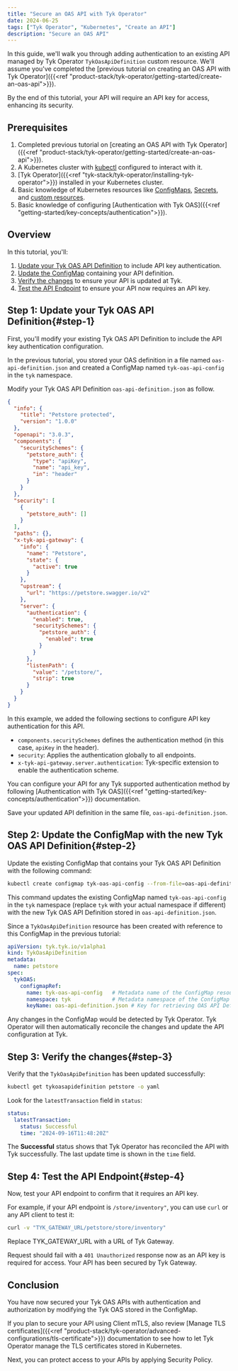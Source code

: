 ```yaml
---
title: "Secure an OAS API with Tyk Operator"
date: 2024-06-25
tags: ["Tyk Operator", "Kubernetes", "Create an API"]
description: "Secure an OAS API"
---
```


In this guide, we'll walk you through adding authentication to an existing API managed by Tyk Operator `TykOasApiDefinition` custom resource. We'll assume you've completed the [previous tutorial on creating an OAS API with Tyk Operator]({{<ref "product-stack/tyk-operator/getting-started/create-an-oas-api">}}).

By the end of this tutorial, your API will require an API key for access, enhancing its security.

## Prerequisites

1. Completed previous tutorial on [creating an OAS API with Tyk Operator]({{<ref "product-stack/tyk-operator/getting-started/create-an-oas-api">}}).
2. A Kubernetes cluster with [kubectl](https://kubernetes.io/docs/reference/kubectl/) configured to interact with it.
3. [Tyk Operator]({{<ref "tyk-stack/tyk-operator/installing-tyk-operator">}}) installed in your Kubernetes cluster.
4. Basic knowledge of Kubernetes resources like [ConfigMaps](https://kubernetes.io/docs/concepts/configuration/configmap), [Secrets](https://kubernetes.io/docs/concepts/configuration/secret/#using-secrets-as-environment-variables), and [custom resources](https://kubernetes.io/docs/concepts/extend-kubernetes/api-extension/custom-resources/).
5. Basic knowledge of configuring [Authentication with Tyk OAS]({{<ref "getting-started/key-concepts/authentication">}}).

## Overview

In this tutorial, you'll:

1. [Update your Tyk OAS API Definition](#step-1) to include API key authentication.
2. [Update the ConfigMap](#step-2) containing your API definition.
3. [Verify the changes](#step-3) to ensure your API is updated at Tyk.
4. [Test the API Endpoint](#step-4) to ensure your API now requires an API key.

## Step 1: Update your Tyk OAS API Definition{#step-1}

First, you'll modify your existing Tyk OAS API Definition to include the API key authentication configuration.

In the previous tutorial, you stored your OAS definition in a file named `oas-api-definition.json` and created a ConfigMap named `tyk-oas-api-config` in the `tyk` namespace.

Modify your Tyk OAS API Definition `oas-api-definition.json` as follow. 

```json {hl_lines=["8-14","16-20","33-40"],linenos=true}
{
  "info": {
    "title": "Petstore protected",
    "version": "1.0.0"
  },
  "openapi": "3.0.3",
  "components": {
    "securitySchemes": {
      "petstore_auth": {
        "type": "apiKey",
        "name": "api_key",
        "in": "header"
      }
    }
  },
  "security": [
    {
      "petstore_auth": []
    }
  ],
  "paths": {},
  "x-tyk-api-gateway": {
    "info": {
      "name": "Petstore",
      "state": {
        "active": true
      }
    },
    "upstream": {
      "url": "https://petstore.swagger.io/v2"
    },
    "server": {
      "authentication": {
        "enabled": true,
        "securitySchemes": {
          "petstore_auth": {
            "enabled": true
          }
        }
      },
      "listenPath": {
        "value": "/petstore/",
        "strip": true
      }
    }
  }
}
```

In this example, we added the following sections to configure API key authentication for this API. 

- `components.securitySchemes` defines the authentication method (in this case, `apiKey` in the header).
- `security`: Applies the authentication globally to all endpoints.
- `x-tyk-api-gateway.server.authentication`: Tyk-specific extension to enable the authentication scheme.

You can configure your API for any Tyk supported authentication method by following [Authentication with Tyk OAS]({{<ref "getting-started/key-concepts/authentication">}}) documentation.

Save your updated API definition in the same file, `oas-api-definition.json`.

## Step 2: Update the ConfigMap with the new Tyk OAS API Definition{#step-2}

Update the existing ConfigMap that contains your Tyk OAS API Definition with the following command:

```sh
kubectl create configmap tyk-oas-api-config --from-file=oas-api-definition.json -n tyk --dry-run=client -o yaml | kubectl replace -f -
```

This command updates the existing ConfigMap named `tyk-oas-api-config` in the `tyk` namespace (replace `tyk` with your actual namespace if different) with the new Tyk OAS API Definition stored in `oas-api-definition.json`.

Since a `TykOasApiDefinition` resource has been created with reference to this ConfigMap in the previous tutorial:

```yaml
apiVersion: tyk.tyk.io/v1alpha1
kind: TykOasApiDefinition
metadata:
  name: petstore
spec:
  tykOAS:
    configmapRef:
      name: tyk-oas-api-config   # Metadata name of the ConfigMap resource that stores the OAS API Definition
      namespace: tyk             # Metadata namespace of the ConfigMap resource
      keyName: oas-api-definition.json # Key for retrieving OAS API Definition from the ConfigMap
```

Any changes in the ConfigMap would be detected by Tyk Operator. Tyk Operator will then automatically reconcile the changes and update the API configuration at Tyk.

## Step 3: Verify the changes{#step-3}

Verify that the `TykOasApiDefinition` has been updated successfully:

```sh
kubectl get tykoasapidefinition petstore -o yaml
```

Look for the `latestTransaction` field in `status`:

```yaml
status:
  latestTransaction:
    status: Successful
    time: "2024-09-16T11:48:20Z"
```

The **Successful** status shows that Tyk Operator has reconciled the API with Tyk successfully. The last update time is shown in the `time` field.

## Step 4: Test the API Endpoint{#step-4}
Now, test your API endpoint to confirm that it requires an API key.

For example, if your API endpoint is `/store/inventory"`, you can use `curl` or any API client to test it:

```sh
curl -v "TYK_GATEWAY_URL/petstore/store/inventory"
```

Replace TYK_GATEWAY_URL with a URL of Tyk Gateway.

Request should fail with a `401 Unauthorized` response now as an API key is required for access. Your API has been secured by Tyk Gateway.

## Conclusion
You have now secured your Tyk OAS APIs with authentication and authorization by modifying the Tyk OAS stored in the ConfigMap. 

If you plan to secure your API using Client mTLS, also review [Manage TLS certificates]({{<ref "product-stack/tyk-operator/advanced-configurations/tls-certificate">}}) documentation to see how to let Tyk Operator manage the TLS certificates stored in Kubernetes.

Next, you can protect access to your APIs by applying Security Policy.